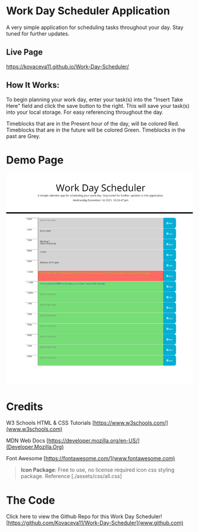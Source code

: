 # Work Day Scheduler Application
A very simple application for scheduling tasks throughout your day. Stay tuned for further updates. 

## Live Page
 
https://kovaceva11.github.io/Work-Day-Scheduler/

## How It Works:
To begin planning your work day, enter your task(s) into the "Insert Take Here" field and click the save button to the right. This will save your task(s) into your local storage. For easy referencing throughout the day. 

Timeblocks that are in the Present hour of the day, will be colored Red. Timeblocks that are in the future will be colored Green.
Timeblocks in the past are Grey. 

# Demo Page
![Work Day Scheduler](./assets/images/demopage.png)


# Credits

W3 Schools HTML & CSS Tutorials [https://www.w3schools.com/](www.w3schools.com)

MDN Web Docs [https://developer.mozilla.org/en-US/](Developer.Mozilla.Org)

Font Awesome [https://fontawesome.com/](www.fontawesome.com)
> **Icon Package**: Free to use, no license required icon css styling package. Reference [./assets/css/all.css]



# The Code
Click here to view the Github Repo for this Work Day Scheduler! 
[https://github.com/Kovaceva11/Work-Day-Scheduler](www.github.com)
